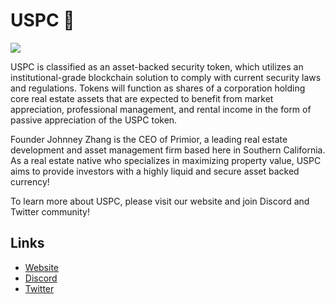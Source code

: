 # USPC 🔵
![](https://files.catbox.moe/ulk7fx.jpg)

USPC is classified as an asset-backed security token, which utilizes an institutional-grade blockchain solution to comply with current security laws and regulations. Tokens will function as shares of a corporation holding core real estate assets that are expected to benefit from market appreciation, professional management, and rental income in the form of passive appreciation of the USPC token. 

Founder Johnney Zhang is the CEO of Primior, a leading real estate development and asset management firm based here in Southern California. As a real estate native who specializes in maximizing property value, USPC aims to provide investors with a highly liquid and secure asset backed currency!  

To learn more about USPC, please visit our website and join Discord and Twitter community! 

## Links

- [Website](https://uspc.io) 
- [Discord](https://discord.gg/DyXKPFEw6D) 
- [Twitter](https://twitter.com/USPCoin) 